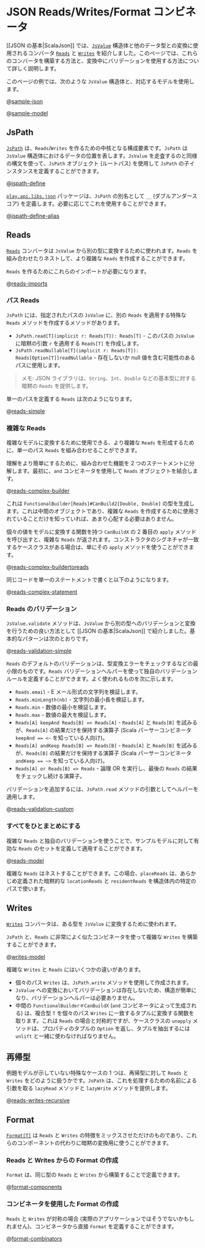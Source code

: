 <!--- Copyright (C) 2009-2015 Typesafe Inc. <http://www.typesafe.com> -->
<!--
# JSON Reads/Writes/Format Combinators
-->
# JSON Reads/Writes/Format コンビネータ

<!--
[[JSON basics|ScalaJson]] introduced [`Reads`](api/scala/play/api/libs/json/Reads.html) and [`Writes`](api/scala/play/api/libs/json/Writes.html) converters which are used to convert between [`JsValue`](api/scala/play/api/libs/json/JsValue.html) structures and other data types. This page covers in greater detail how to build these converters and how to use validation during conversion.
-->
[[JSON の基本|ScalaJson]] では、[`JsValue`](api/scala/play/api/libs/json/JsValue.html) 構造体と他のデータ型との変換に使用されるコンバータ [`Reads`](api/scala/play/api/libs/json/Reads.html) と [`Writes`](api/scala/play/api/libs/json/Writes.html) を紹介しました。このページでは、これらのコンバータを構築する方法と、変換中にバリデーションを使用する方法について詳しく説明します。

<!--
The examples on this page will use this `JsValue` structure and corresponding model:
-->
このページの例では、次のような `JsValue` 構造体と、対応するモデルを使用します。

@[sample-json](code/ScalaJsonCombinatorsSpec.scala)

@[sample-model](code/ScalaJsonCombinatorsSpec.scala)

<!--
## JsPath
-->
## JsPath

<!--
[`JsPath`](api/scala/play/api/libs/json/JsPath.html) is a core building block for creating `Reads`/`Writes`. `JsPath` represents the location of data in a `JsValue` structure. You can use the `JsPath` object (root path) to define a `JsPath` child instance by using syntax similar to traversing `JsValue`:
-->
[`JsPath`](api/scala/play/api/libs/json/JsPath.html) は、`Reads`/`Writes` を作るための中核となる構成要素です。`JsPath` は `JsValue` 構造体におけるデータの位置を表します。`JsValue` を走査するのと同様の構文を使って、`JsPath` オブジェクト (ルートパス) を使用して `JsPath` の子インスタンスを定義することができます。

@[jspath-define](code/ScalaJsonCombinatorsSpec.scala)

<!--
The [`play.api.libs.json`](api/scala/play/api/libs/json/package.html) package defines an alias for `JsPath`: `__` (double underscore). You can use this if you prefer:
-->
[`play.api.libs.json`](api/scala/play/api/libs/json/package.html) パッケージは、`JsPath` の別名として `__` (ダブルアンダースコア) を定義します。必要に応じてこれを使用することができます。

@[jspath-define-alias](code/ScalaJsonCombinatorsSpec.scala)

<!--
## Reads
-->
## Reads

<!--
[`Reads`](api/scala/play/api/libs/json/Reads.html) converters are used to convert from a `JsValue` to another type. You can combine and nest `Reads` to create more complex `Reads`.
-->
[`Reads`](api/scala/play/api/libs/json/Reads.html) コンバータは `JsValue` から別の型に変換するために使われます。`Reads` を組み合わせたりネストして、より複雑な `Reads` を作成することができます。

<!--
You will require these imports to create `Reads`:
-->
`Reads` を作るためにこれらのインポートが必要になります。

@[reads-imports](code/ScalaJsonCombinatorsSpec.scala)

<!--
### Path Reads
-->
### パス Reads

<!--
`JsPath` has methods to create special `Reads` that apply another `Reads` to a `JsValue` at a specified path:
-->
`JsPath` には、指定されたパスの `JsValue` に、別の `Reads` を適用する特殊な `Reads` メソッドを作成するメソッドがあります。

<!--
- `JsPath.read[T](implicit r: Reads[T]): Reads[T]` - Creates a `Reads[T]` that will apply the implicit argument `r` to the `JsValue` at this path.
- `JsPath.readNullable[T](implicit r: Reads[T]): Reads[Option[T]]readNullable` - Use for paths that may be missing or can contain a null value.
-->
- `JsPath.read[T](implicit r: Reads[T]): Reads[T]` - このパスの `JsValue` に暗黙の引数 `r` を適用する `Reads[T]` を作成します。
- `JsPath.readNullable[T](implicit r: Reads[T]): Reads[Option[T]]readNullable` - 存在しないか null 値を含む可能性のあるパスに使用します。

<!--
> Note: The JSON library provides implicit `Reads` for basic types such as `String`, `Int`, `Double`, etc.
-->
> メモ: JSON ライブラリは、`String`、`Int`、`Double` などの基本型に対する暗黙の `Reads` を提供します。

<!--
Defining an individual path `Reads` looks like this:
-->
単一のパスを定義する `Reads` は次のようになります。

@[reads-simple](code/ScalaJsonCombinatorsSpec.scala)

<!--
### Complex Reads
-->
### 複雑な Reads

<!--
You can combine individual path `Reads` to form more complex `Reads` which can be used to convert to complex models.
-->
複雑なモデルに変換するために使用できる、より複雑な `Reads` を形成するために、単一のパス `Reads` を組み合わせることができます。

<!--
For easier understanding, we'll break down the combine functionality into two statements. First combine `Reads` objects using the `and` combinator:
-->
理解をより簡単にするために、組み合わせた機能を 2 つのステートメントに分解します。最初に、`and` コンビネータを使用して `Reads` オブジェクトを結合します。

@[reads-complex-builder](code/ScalaJsonCombinatorsSpec.scala)

<!--
This will yield a type of `FunctionalBuilder[Reads]#CanBuild2[Double, Double]`. This is an intermediary object and you don't need to worry too much about it, just know that it's used to create a complex `Reads`. 
-->
これは `FunctionalBuilder[Reads]#CanBuild2[Double, Double]` の型を生成します。これは中間のオブジェクトであり、複雑な `Reads` を作成するために使用されていることだけを知っていれば、あまり心配する必要はありません。

<!--
Second call the `apply` method of `CanBuildX` with a function to translate individual values to your model, this will return your complex `Reads`. If you have a case class with a matching constructor signature, you can just use its `apply` method:
-->
個々の値をモデルに変換する関数を持つ `CanBuildX` の 2 番目の `apply` メソッドを呼び出すと、複雑な `Reads` が返されます。コンストラクタのシグネチャが一致するケースクラスがある場合は、単にその `apply` メソッドを使うことができます。

@[reads-complex-buildertoreads](code/ScalaJsonCombinatorsSpec.scala)

<!--
Here's the same code in a single statement:
-->
同じコードを単一のステートメントで書くと以下のようになります。

@[reads-complex-statement](code/ScalaJsonCombinatorsSpec.scala)

<!--
### Validation with Reads
-->
### Reads のバリデーション

<!--
The `JsValue.validate` method was introduced in [[JSON basics|ScalaJson]] as the preferred way to perform validation and conversion from a `JsValue` to another type. Here's the basic pattern:
-->
`JsValue.validate` メソッドは、`JsValue` から別の型へのバリデーションと変換を行うための良い方法として [[JSON の基本|ScalaJson]] で紹介しました。基本的なパターンは次のとおりです。

@[reads-validation-simple](code/ScalaJsonCombinatorsSpec.scala)

<!--
Default validation for `Reads` is minimal, such as checking for type conversion errors. You can define custom validation rules by using `Reads` validation helpers. Here are some that are commonly used: 
-->
`Reads` のデフォルトのバリデーションは、型変換エラーをチェックするなどの最小限のものです。`Reads` バリデーションヘルパーを使って独自のバリデーションルールを定義することができます。よく使われるものを次に示します。

<!--
- `Reads.email` - Validates a String has email format.  
- `Reads.minLength(nb)` - Validates the minimum length of a String.
- `Reads.min` - Validates a minimum numeric value.
- `Reads.max` - Validates a maximum numeric value.
- `Reads[A] keepAnd Reads[B] => Reads[A]` - Operator that tries `Reads[A]` and `Reads[B]` but only keeps the result of `Reads[A]` (For those who know Scala parser combinators `keepAnd == <~` ).
- `Reads[A] andKeep Reads[B] => Reads[B]` - Operator that tries `Reads[A]` and `Reads[B]` but only keeps the result of `Reads[B]` (For those who know Scala parser combinators `andKeep == ~>` ).
- `Reads[A] or Reads[B] => Reads` - Operator that performs a logical OR and keeps the result of the last `Reads` checked.
-->
- `Reads.email` - E メール形式の文字列を検証します。
- `Reads.minLength(nb)` - 文字列の最小長を検証します。
- `Reads.min` - 数値の最小を検証します。
- `Reads.max` - 数値の最大を検証します。
- `Reads[A] keepAnd Reads[B] => Reads[A]` - `Reads[A]` と `Reads[B]` を試みるが、`Reads[A]` の結果だけを保持する演算子 (Scala パーサーコンビネータ `keepAnd == <~` を知っている人向け)。
- `Reads[A] andKeep Reads[B] => Reads[B]` - `Reads[A]` と `Reads[B]` を試みるが、`Reads[B]` の結果だけを保持する演算子 (Scala パーサーコンビネータ `andKeep == ~>` を知っている人向け)。
- `Reads[A] or Reads[B] => Reads` - 論理 OR を実行し、最後の `Reads` の結果をチェックし続ける演算子。

<!--
To add validation, apply helpers as arguments to the `JsPath.read` method:
-->
バリデーションを追加するには、`JsPath.read` メソッドの引数としてヘルパーを適用します。

@[reads-validation-custom](code/ScalaJsonCombinatorsSpec.scala)

<!--
### Putting it all together
-->
### すべてをひとまとめにする

<!--
By using complex `Reads` and custom validation we can define a set of effective `Reads` for our example model and apply them:
-->
複雑な `Reads` と独自のバリデーションを使うことで、サンプルモデルに対して有効な `Reads` のセットを定義して適用することができます。

@[reads-model](code/ScalaJsonCombinatorsSpec.scala)

<!--
Note that complex `Reads` can be nested. In this case, `placeReads` uses the previously defined implicit `locationReads` and `residentReads` at specific paths in the structure.
-->
複雑な `Reads` はネストすることができます。この場合、`placeReads` は、あらかじめ定義された暗黙的な `locationReads` と `residentReads` を構造体内の特定のパスで使います。

<!--
## Writes
-->
## Writes

<!--
[`Writes`](api/scala/play/api/libs/json/Writes.html) converters are used to convert from some type to a `JsValue`.
-->
[`Writes`](api/scala/play/api/libs/json/Writes.html) コンバータは、ある型を `JsValue` に変換するために使われます。

<!--
You can build complex `Writes` using `JsPath` and combinators very similar to `Reads`. Here's the `Writes` for our example model:
-->
`JsPath` と、`Reads` に非常によく似たコンビネータを使って複雑な `Writes` を構築することができます。

@[writes-model](code/ScalaJsonCombinatorsSpec.scala)

<!--
There are a few differences between complex `Writes` and `Reads`:
-->
複雑な `Writes` と `Reads` にはいくつかの違いがあります。

<!--
- The individual path `Writes` are created using the `JsPath.write` method.
- There is no validation on conversion to `JsValue` which makes the structure simpler and you won't need any validation helpers.
- The intermediary `FunctionalBuilder#CanBuildX` (created by `and` combinators) takes a function that translates a complex type `T` to a tuple matching the individual path `Writes`. Although this is symmetrical to the `Reads` case, the `unapply` method of a case class returns an `Option` of a tuple of properties and must be used with `unlift` to extract the tuple.
-->
- 個々のパス `Writes` は、`JsPath.write` メソッドを使用して作成されます。
- `JsValue` への変換においてバリデーションは存在しないため、構造が簡単になり、バリデーションヘルパーは必要ありません。
- 中間の `FunctionalBuilder＃CanBuildX` (`and` コンビネータによって生成される) は、複合型 `T` を個々のパス `Writes` に一致するタプルに変換する関数を取ります。これは `Reads` の場合と対称的ですが、ケースクラスの `unapply` メソッドは、プロパティのタプルの `Option` を返し、タプルを抽出するには `unlift` と一緒に使わなければなりません。

<!--
## Recursive Types
-->
## 再帰型

<!--
One special case that our example model doesn't demonstrate is how to handle `Reads` and `Writes` for recursive types. `JsPath` provides `lazyRead` and `lazyWrite` methods that take call-by-name parameters to handle this:
-->
例題モデルが示していない特殊なケースの 1 つは、再帰型に対して `Reads` と `Writes` をどのように扱うかです。`JsPath` は、これを処理するための名前による引数を取る `lazyRead` メソッドと `lazyWrite` メソッドを提供します。

@[reads-writes-recursive](code/ScalaJsonCombinatorsSpec.scala)

<!--
## Format
-->
## Format

<!--
[`Format[T]`](api/scala/play/api/libs/json/Format.html) is just a mix of the `Reads` and `Writes` traits and can be used for implicit conversion in place of its components.
-->
[`Format[T]`](api/scala/play/api/libs/json/Format.html) は `Reads` と `Writes` の特徴をミックスさせただけのものであり、これらのコンポーネントの代わりに暗黙の変換用に使うことができます。

<!--
### Creating Format from Reads and Writes
-->
### Reads と Writes からの Format の作成

<!--
You can define a `Format` by constructing it from `Reads` and `Writes` of the same type:
-->
`Format` は、同じ型の `Reads` と `Writes` から構築することで定義できます。

@[format-components](code/ScalaJsonCombinatorsSpec.scala)

<!--
### Creating Format using combinators
-->
### コンビネータを使用した Format の作成

<!--
In the case where your `Reads` and `Writes` are symmetrical (which may not be the case in real applications), you can define a `Format` directly from combinators:
-->
`Reads` と `Writes` が対称の場合 (実際のアプリケーションではそうでないかもしれません)、コンビネータから直接 `Format` を定義することができます。

@[format-combinators](code/ScalaJsonCombinatorsSpec.scala)
